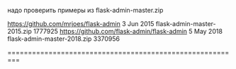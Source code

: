 ﻿надо проверить примеры из flask-admin-master.zip

https://github.com/mrjoes/flask-admin		3 Jun 2015	flask-admin-master-2015.zip	1777925
https://github.com/flask-admin/flask-admin	5 May 2018	flask-admin-master-2018.zip	3370956

=========================================================
